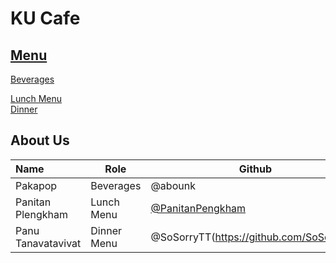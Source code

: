 # KU Cafe

## [Menu](Menu.md)


[Beverages](Menu.md#Beverages)    

[Lunch Menu](Menu.md#Lunch)    
[Dinner](Menu.md#Dinner)    
## About Us


| Name      | Role      | Github          |
|:----------|-----------|-----------------|
| Pakapop | Beverages | @abounk |
| Panitan Plengkham | Lunch Menu | [@PanitanPengkham](https://github.com/PanitanPlengkham)|
| Panu Tanavatavivat | Dinner Menu | @SoSorryTT(https://github.com/SoSorryTT) |

